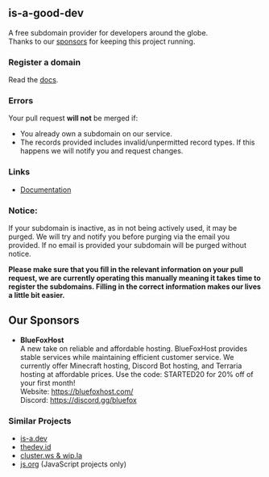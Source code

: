 ## is-a-good-dev
A free subdomain provider for developers around the globe. <br>
Thanks to our [sponsors](#our-sponsors) for keeping this project running.
### Register a domain
Read the [docs](https://docs.is-a-good.dev).

### Errors
Your pull request **will not** be merged if:
- You already own a subdomain on our service.
- The records provided includes invalid/unpermitted record types. If this happens we will notify you and request changes.

### Links
- [Documentation](https://docs.is-a-good.dev)

### Notice:
If your subdomain is inactive, as in not being actively used, it may be purged.
We will try and notify you before purging via the email you provided. If no email is provided your subdomain will be purged without notice.

**Please make sure that you fill in the relevant information on your pull request, we are currently operating this manually meaning it takes time to register the subdomains. Filling in the correct information makes our lives a little bit easier.**

## Our Sponsors
- **BlueFoxHost** <br>
A new take on reliable and affordable hosting. BlueFoxHost provides stable services while maintaining efficient customer service.
We currently offer Minecraft hosting, Discord Bot hosting, and Terraria hosting at affordable prices.
Use the code: STARTED20 for 20% off of your first month! <br>
Website: https://bluefoxhost.com/ <br>
Discord: https://discord.gg/bluefox

### Similar Projects
- [is-a.dev](https://github.com/is-a-dev/register)
- [thedev.id](https://github.com/fransallen/thedev.id)
- [cluster.ws & wip.la](https://github.com/Olivr/free-domain)
- [js.org](https://github.com/js-org/js.org) (JavaScript projects only)
